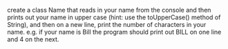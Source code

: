 create a class Name that reads in your name from the console
and then prints out your name in upper case (hint: use the
toUpperCase() method of String), and then on a new line,
print the number of characters in your name. e.g. if your
name is Bill the program should print out BILL on one line
and 4 on the next.